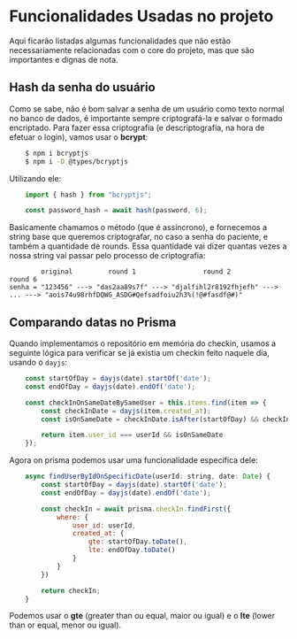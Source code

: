 # Funcionalidades Usadas no projeto
Aqui ficarão listadas algumas funcionalidades que não estão necessariamente relacionadas com o core do projeto, mas que são importantes e dignas de nota.

## Hash da senha do usuário
Como se sabe, não é bom salvar a senha de um usuário como texto normal no banco de dados, é importante sempre criptografá-la e salvar o formado encriptado. Para fazer essa criptografia (e descriptografia, na hora de efetuar o login), vamos usar o **bcrypt**:

```sh
    $ npm i bcryptjs
    $ npm i -D @types/bcryptjs
```

Utilizando ele:

```js
    import { hash } from "bcryptjs";

    const password_hash = await hash(password, 6);
```

Basicamente chamamos o método (que é assíncrono), e fornecemos a string base que queremos criptografar, no caso a senha do paciente, e também a quantidade de rounds. Essa quantidade vai dizer quantas vezes a nossa string vai passar pelo processo de criptografia:

```
        original         round 1                 round 2                                          round 6
senha = "123456" ---> "das2aa89s7f" ---> "djalfihl2r8192fhjefh" ---> ... ---> "aois74u98rhfDQWG_ASDG#Qefsadfoiu2h3%(!@#fasdf@#)"
```

## Comparando datas no Prisma
Quando implementamos o repositório em memória do checkin, usamos a seguinte lógica para verificar se já existia um checkin feito naquele dia, usando o `dayjs`:

```js
    const startOfDay = dayjs(date).startOf('date');
    const endOfDay = dayjs(date).endOf('date');

    const checkInOnSameDateBySameUser = this.items.find(item => {
        const checkInDate = dayjs(item.created_at);
        const isOnSameDate = checkInDate.isAfter(startOfDay) && checkInDate.isBefore(endOfDay);

        return item.user_id === userId && isOnSameDate
    });
```

Agora on prisma podemos usar uma funcionalidade específica dele:

```js
    async findUserByIdOnSpecificDate(userId: string, date: Date) {
        const startOfDay = dayjs(date).startOf('date');
        const endOfDay = dayjs(date).endOf('date');

        const checkIn = await prisma.checkIn.findFirst({
            where: {
                user_id: userId,
                created_at: {
                    gte: startOfDay.toDate(),
                    lte: endOfDay.toDate()
                }
            }
        })

        return checkIn;
    }
```

Podemos usar o **gte** (greater than ou equal, maior ou igual) e o **lte** (lower than or equal, menor ou igual).